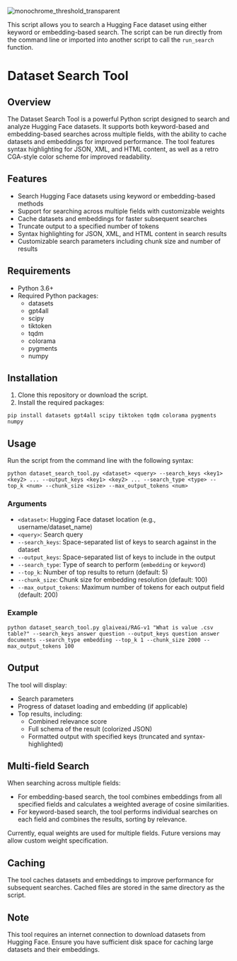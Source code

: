 
![monochrome_threshold_transparent](https://github.com/EveryOneIsGross/holdingfaceSEARCH/assets/23621140/e3efb20e-ef22-41b1-99c6-a7577ea4d135)

This script allows you to search a Hugging Face dataset using either keyword or embedding-based search. 
The script can be run directly from the command line or imported into another script to call the `run_search` function.

# Dataset Search Tool

## Overview

The Dataset Search Tool is a powerful Python script designed to search and analyze Hugging Face datasets. It supports both keyword-based and embedding-based searches across multiple fields, with the ability to cache datasets and embeddings for improved performance. The tool features syntax highlighting for JSON, XML, and HTML content, as well as a retro CGA-style color scheme for improved readability.

## Features

- Search Hugging Face datasets using keyword or embedding-based methods
- Support for searching across multiple fields with customizable weights
- Cache datasets and embeddings for faster subsequent searches
- Truncate output to a specified number of tokens
- Syntax highlighting for JSON, XML, and HTML content in search results
- Customizable search parameters including chunk size and number of results

## Requirements

- Python 3.6+
- Required Python packages:
  - datasets
  - gpt4all
  - scipy
  - tiktoken
  - tqdm
  - colorama
  - pygments
  - numpy

## Installation

1. Clone this repository or download the script.
2. Install the required packages:

```
pip install datasets gpt4all scipy tiktoken tqdm colorama pygments numpy
```

## Usage

Run the script from the command line with the following syntax:

```
python dataset_search_tool.py <dataset> <query> --search_keys <key1> <key2> ... --output_keys <key1> <key2> ... --search_type <type> --top_k <num> --chunk_size <size> --max_output_tokens <num>
```

### Arguments

- `<dataset>`: Hugging Face dataset location (e.g., username/dataset_name)
- `<query>`: Search query
- `--search_keys`: Space-separated list of keys to search against in the dataset
- `--output_keys`: Space-separated list of keys to include in the output
- `--search_type`: Type of search to perform (`embedding` or `keyword`)
- `--top_k`: Number of top results to return (default: 5)
- `--chunk_size`: Chunk size for embedding resolution (default: 100)
- `--max_output_tokens`: Maximum number of tokens for each output field (default: 200)

### Example

```
python dataset_search_tool.py glaiveai/RAG-v1 "What is value .csv table?" --search_keys answer question --output_keys question answer documents --search_type embedding --top_k 1 --chunk_size 2000 --max_output_tokens 100
```

## Output

The tool will display:
- Search parameters
- Progress of dataset loading and embedding (if applicable)
- Top results, including:
  - Combined relevance score
  - Full schema of the result (colorized JSON)
  - Formatted output with specified keys (truncated and syntax-highlighted)

## Multi-field Search

When searching across multiple fields:
- For embedding-based search, the tool combines embeddings from all specified fields and calculates a weighted average of cosine similarities.
- For keyword-based search, the tool performs individual searches on each field and combines the results, sorting by relevance.

Currently, equal weights are used for multiple fields. Future versions may allow custom weight specification.

## Caching

The tool caches datasets and embeddings to improve performance for subsequent searches. Cached files are stored in the same directory as the script.

## Note

This tool requires an internet connection to download datasets from Hugging Face. Ensure you have sufficient disk space for caching large datasets and their embeddings.
